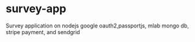 # survey-app
Survey application on nodejs google oauth2,passportjs, mlab mongo db, stripe payment, and sendgrid

